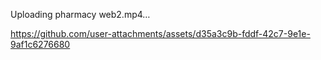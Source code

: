 

Uploading pharmacy web2.mp4…



https://github.com/user-attachments/assets/d35a3c9b-fddf-42c7-9e1e-9af1c6276680

